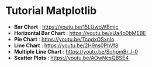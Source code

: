 # Tutorial Matplotlib

* **Bar Chart** : https://youtu.be/15LUwoWBmjc
* **Horizontal Bar Chart** : https://youtu.be/xUa4o0bMEBE
* **Pie Chart** : https://youtu.be/TcodxOSxnIo
* **Line Chart** : https://youtu.be/2H9ns0PhVf8
* **Multiple Line Chart** : https://youtu.be/SohpmBr_l-0
* **Scatter Plots** : https://youtu.be/AOwNcsQBSE4
